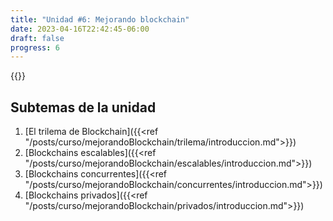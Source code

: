 ```yaml
---
title: "Unidad #6: Mejorando blockchain"
date: 2023-04-16T22:42:45-06:00
draft: false
progress: 6
---
```


{{<avance condicion="0" idPagina="5">}}

## Subtemas de la unidad

1. [El trilema de Blockchain]({{<ref "/posts/curso/mejorandoBlockchain/trilema/introduccion.md">}})
2. [Blockchains escalables]({{<ref "/posts/curso/mejorandoBlockchain/escalables/introduccion.md">}})
3. [Blockchains concurrentes]({{<ref "/posts/curso/mejorandoBlockchain/concurrentes/introduccion.md">}})
4. [Blockchains privados]({{<ref "/posts/curso/mejorandoBlockchain/privados/introduccion.md">}})